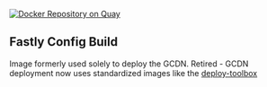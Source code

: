[![Docker Repository on Quay](https://quay.io/repository/getpantheon/fastly-config-build/status "Docker Repository on Quay")](https://quay.io/repository/getpantheon/fastly-config-build)

Fastly Config Build
-------------------

Image formerly used solely to deploy the GCDN. Retired - GCDN deployment now uses standardized images like the [deploy-toolbox](github.com/pantheon-systems/deploy-toolbox)

<!---
This is a simple container that contains Terraform, the Fastly provider for Terraform, and other components needed to build and test the [fastly-config](https://github.com/pantheon-systems/fastly-config) and [fastly-routes](https://github.com/pantheon-systems/fastly-routes) projects.

We setup workdir to be /tf, and you can mount in terraform manifests.

## Building

This repo is built automatically by Quay on every commit that is pushed to the GitHub repository.

## Version

[terraform](https://www.terraform.io/) - 0.12.7
[terraform-provider-fastly](https://www.terraform.io/docs/providers/fastly/index.html) - 0.9.0
--->
